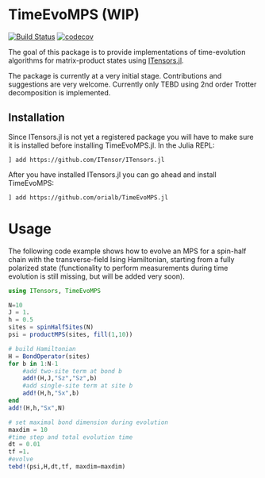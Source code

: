 # TimeEvoMPS (WIP)
[![Build Status](https://travis-ci.org/orialb/TimeEvoMPS.jl.svg?branch=master)](https://travis-ci.org/orialb/TimeEvoMPS.jl)
[![codecov](https://codecov.io/gh/orialb/TimeEvoMPS.jl/branch/master/graph/badge.svg)](https://codecov.io/gh/orialb/TimeEvoMPS.jl)

The goal of this package is to provide implementations of time-evolution algorithms for matrix-product states using 
[ITensors.jl](https://github.com/ITensor/ITensors.jl). 

The package is currently at a very initial stage. Contributions and suggestions are very welcome. 
Currently only TEBD using 2nd order Trotter decomposition is implemented. 


## Installation
Since ITensors.jl is not yet a registered package you will have to make sure it is installed before installing TimeEvoMPS.jl.
In the Julia REPL:
```
] add https://github.com/ITensor/ITensors.jl 
```
After you have installed ITensors.jl you can go ahead and install TimeEvoMPS:
```
] add https://github.com/orialb/TimeEvoMPS.jl
````

# Usage
The following code example shows how to evolve an MPS for a spin-half chain with the transverse-field Ising Hamiltonian, starting from a fully polarized state (functionality to perform measurements during time evolution is still missing, but will be added very soon).

```julia
using ITensors, TimeEvoMPS

N=10
J = 1.
h = 0.5
sites = spinHalfSites(N)
psi = productMPS(sites, fill(1,10))

# build Hamiltonian
H = BondOperator(sites)
for b in 1:N-1
    #add two-site term at bond b
    add!(H,J,"Sz","Sz",b)
    #add single-site term at site b
    add!(H,h,"Sx",b)
end
add!(H,h,"Sx",N)

# set maximal bond dimension during evolution
maxdim = 10
#time step and total evolution time 
dt = 0.01
tf =1.
#evolve
tebd!(psi,H,dt,tf, maxdim=maxdim)
``` 
